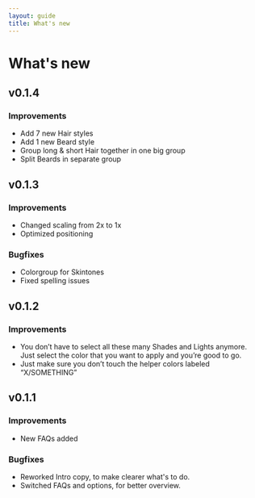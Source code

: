 ```yaml
---
layout: guide
title: What's new
---
```


# What's new
## v0.1.4
### Improvements
* Add 7 new Hair styles
* Add 1 new Beard style
* Group long & short Hair together in one big group
* Split Beards in separate group


## v0.1.3
### Improvements
* Changed scaling from 2x to 1x
* Optimized positioning
### Bugfixes
* Colorgroup for Skintones
* Fixed spelling issues


## v0.1.2
### Improvements
* You don’t have to select all these many Shades and Lights anymore. Just select the color that you want to apply and you’re good to go.
* Just make sure you don’t touch the helper colors labeled “X/SOMETHING”


## v0.1.1
### Improvements
* New FAQs added
### Bugfixes
* Reworked Intro copy, to make clearer what's to do.
* Switched FAQs and options, for better overview.
